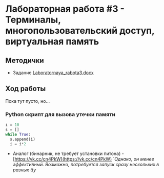 # Лабораторная работа #3 - Терминалы, многопользовательский доступ, виртуальная память

## Методички
- Задание [Laboratornaya_rabota3.docx](https://docs.google.com/document/d/1sbwQSSYawmDS1aE20lZQt9qFaLwW9cJX/edit?usp=share_link&ouid=114433453162808919564&rtpof=true&sd=true)

## Ход работы

Пока тут пусто, но...

### Python скрипт для вызова утечки памяти

```python
i = 10
s = []
while True:
  s.append(i)
  i = i*2
```

- Аналог (бинарник, не требует установки питона) - [https://vk.cc/cn4PkW](https://vk.cc/cn4PkW) `*Однако, он менее эффективный. Возможно, потребуется запуск сразу нескольких в разных tty*
